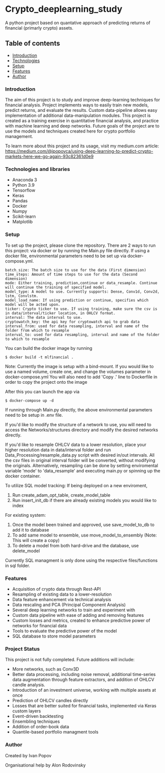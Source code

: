 # Crypto_deeplearning_study

A python project based on quantative approach of predicting returns of financial (primarly crypto) assets.

## Table of contents

* [Introduction](#Introduction)
* [Technologies](#Technologies)
* [Setup](#setup)
* [Features](#features)
* [Author](#Author)

### Introduction

The aim of this project is to study and improve deep-learning techniques for financial analysis. Project implements ways to easily train new models, predict returns,
and evaluate the results. Custom data-pipeline allows easy implementation of additional data-manipulation modules. This project is created as a training exercise in quantitative 
financial analysis, and practice with machine learning and deep networks. Future goals of the project are to use the models and techniques created here for
crypto portfolio management.

To learn more about this project and its usage, visit my medium.com article: https://medium.com/@ipopovca/using-deep-learning-to-predict-crypto-markets-here-we-go-again-93c82361d0e9

### Technologies and libraries

* Anaconda 3
* Python 3.9
* Tensorflow 
* Keras
* Pandas
* Docker
* Numpy
* Scikit-learn
* Matplotlib

### Setup

To set up the project, please clone the repository.
There are 2 ways to run this project: via docker or by running the Main.py file directly.
If using a docker file, environmental parameters need to be set up via docker-compose.yml.
```
batch_size: The batch size to use for the data (First dimension)
time_steps: Amount of time steps to use for the data (Second dimension)
mode: Either training, prediction,continue or data_resample. Continue will continue the training of specified model.
model_type: A model to use. Currently supports: Dense, Conv1d, Conv2d, lstm, Convlstm.
model_load_name: If using prediction or continue, specifies which model will be acted upon.
ticker: Crypto ticker to use. If using training, make sure the csv is in data/interval/ticker location, in OHLCV format.
interval: The data interval to use.
cryptowatch_key: the api key for cryptowatch api to grab data
interval_from: used for data resampling, interval and name of the folder from which to resample
interval_to: used for data resampling, interval and name of the folder to which to resample
```


You can build the docker image by running
```
$ docker build -t mlfinancial .
```
Note: Currently the image is setup with a bind-mount. If you would like to use a named volume, create one, and change the volumes parameter in docker-compose.yml
You will also need to add 'Copy .' line to Dockerfile in order to copy the project onto the image

After this you can launch the app via
```
$ docker-compose up -d
```

If running through Main.py directly, the above environmental parameters need to be setup in .env file.

If you'd like to modify the structure of a network to use, you will need to access the Networks/structures directory and modify the desired networks directly.

If you'd like to resample OHLCV data to a lower resolution, place your higher resolution data in data/interval folder and run Data_Processing/resample_data.py script
with desired in/out intervals. All the csv files in original interval folder will be converted, without modifying the originals. 
Alternatively, resampling can be done by setting enviromental variable 'mode' to 'data_resample' and executing main.py or spinning up the docker container.

To utilize SQL model tracking:
If being deployed on a new enviroment,
1) Run create_adam_opt_table, create_model_table
2) Run insert_init_db if there are already existing models you would like to index

For existing system:
1) Once the model been trained and approved, use save_model_to_db to add it to database
2) To add same model to ensemble, use move_model_to_ensembly (Note: This will create a copy)
3) To delete a model from both hard-drive and the database, use delete_model

Currently SQL managment is only done using the respective files/functions in sql folder. 




### Features

* Acquisition of crypto data through Rest-API
* Resampling of existing data to a lower-resolution
* Data feature enhancement via technical analysis
* Data rescaling and PCA (Principal Component Analysis)
* Several deep learning networks to train and experiment with
* Custom data pipeline with ease of adding and removing features
* Custom losses and metrics, created to enhance predictive power of networks for financial data
* Tools to evaluate the predictive power of the model
* SQL database to store model parameters

### Project Status
This project is not fully completed.
Future additions will include:

* More networks, such as Conv3D
* Better data processing, including noise removal, additional time-series data augmentation through feature extractors, and addition of OHLCV candle analysis.
* Introduction of an investment universe, working with multiple assets at once
* Prediction of OHLCV candles directly
* Losses that are better suited for financial tasks, implemented via Keras custom layers
* Event-driven backtesting
* Ensembling techniques
* Addition of order-book data
* Quantile-based portfolio managment tools

### Author

Created by Ivan Popov

Organisational help by Alon Rodovinsky
